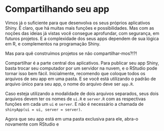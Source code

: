 # Compartilhando seu app

Vimos já o suficiente para que desenvolva os seus próprios aplicativos Shiny. É claro, que há muitas mais funções e possibilidades. Mas com as noções das ideias já vistas você consegue aprofundar, com segurança, em futuros projetos. E a complexidade dos seus apps dependem de sua lógica em R, e complementos na programação Shiny.

Mas para quê construímos projetos se não compartilhar-mos?!?!

Compartilhar é a parte central dos aplicativos. Para publicar seu app Shiny, basta trocar seu computador por um servidor na nuvem, e o RStudio pode tornar isso bem fácil. Inicialmente, recomendo que coloque todos os arquivos de seu app em uma pasta. E se você está utilizando o padrão de arquivo único para seu app, o nome do arquivo deve ser `app.R`.

Caso esteja utilizando a modalidade de dois arquivos separados, seus dois arquivos devem ter os nomes de `ui.R` e `server.R` com as respectivas funções em cada um `ui` e `server`. E não é necessário a chamada de `shinyApp(ui = ui, server = server)`.

Agora que seu app está em uma pasta exclusiva para ele, abra-o novamente com RStudio e 